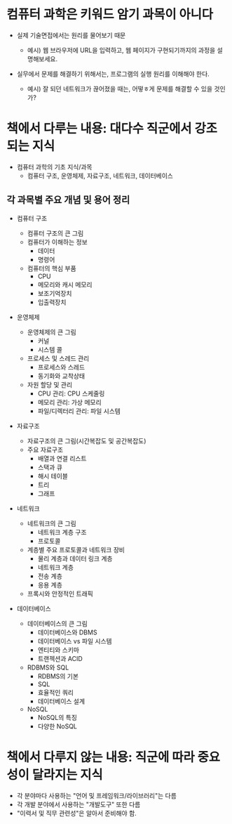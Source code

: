 # 컴퓨터 과학은 키워드 암기 과목이 아니다

- 실제 기술면접에서는 원리를 물어보기 때문
  - 예시) 웹 브라우저에 URL을 입력하고, 웹 페이지가 구현되기까지의 과정을 설명해보세요.

- 실무에서 문제를 해결하기 위해서는, 프로그램의 실행 원리를 이해해야 한다.
  - 예시) 잘 되던 네트워크가 끊어졌을 때는, 어떻ㅎ게 문제를 해결할 수 있을 것인가?

# 책에서 다루는 내용: 대다수 직군에서 강조되는 지식

- 컴퓨터 과학의 기초 지식/과목
  - 컴퓨터 구조, 운영체제, 자료구조, 네트워크, 데이터베이스

## 각 과목별 주요 개념 및 용어 정리
- 컴퓨터 구조
  - 컴퓨터 구조의 큰 그림
  - 컴퓨터가 이해하는 정보
    - 데이터
    - 명령어
  - 컴퓨터의 핵심 부품
    - CPU
    - 메모리와 캐시 메모리
    - 보조기억장치
    - 입출력장치
    
- 운영체제
  - 운영체제의 큰 그림
    - 커널
    - 시스템 콜
  - 프로세스 및 스레드 관리
    - 프로세스와 스레드
    - 동기화와 교착상태
  - 자원 할당 및 관리
    - CPU 관리: CPU 스케줄링
    - 메모리 관리: 가상 메모리
    - 파일/디렉터리 관리: 파일 시스템
    
- 자료구조
  - 자료구조의 큰 그림(시간복잡도 및 공간복잡도)
  - 주요 자료구조
    - 배열과 연결 리스트
    - 스택과 큐
    - 해시 테이블
    - 트리
    - 그래프
    
- 네트워크
  - 네트워크의 큰 그림
    - 네트워크 계층 구조
    - 프로토콜
  - 계층별 주요 프로토콜과 네트워크 장비
    - 물리 계층과 데이터 링크 계층
    - 네트워크 계층
    - 전송 계층
    - 응용 계층
  - 프록시와 안정적인 트래픽
  
- 데이터베이스
  - 데이터베이스의 큰 그림
    - 데이터베이스와 DBMS
    - 데이터베이스 vs 파일 시스템
    - 엔티티와 스키마
    - 트랜젝션과 ACID
  - RDBMS와 SQL
    - RDBMS의 기본
    - SQL
    - 효율적인 쿼리
    - 데이터베이스 설계
  - NoSQL
    - NoSQL의 특징
    - 다양한 NoSQL
    
# 책에서 다루지 않는 내용: 직군에 따라 중요성이 달라지는 지식
- 각 분야마다 사용하는 "언어 및 프레임워크/라이브러리"는 다름
- 각 개발 분야에서 사용하는 "개발도구" 또한 다름
- "이력서 및 직무 관련성"은 알아서 준비해야 함.
